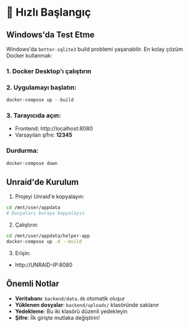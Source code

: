 # 🚀 Hızlı Başlangıç

## Windows'da Test Etme

Windows'da `better-sqlite3` build problemi yaşanabilir. En kolay çözüm Docker kullanmak:

### 1. Docker Desktop'ı çalıştırın

### 2. Uygulamayı başlatın:
```powershell
docker-compose up --build
```

### 3. Tarayıcıda açın:
- Frontend: http://localhost:8080
- Varsayılan şifre: **12345**

### Durdurma:
```powershell
docker-compose down
```

## Unraid'de Kurulum

1. Projeyi Unraid'e kopyalayın:
```bash
cd /mnt/user/appdata
# Dosyaları buraya kopyalayın
```

2. Çalıştırın:
```bash
cd /mnt/user/appdata/helper-app
docker-compose up -d --build
```

3. Erişin:
- http://UNRAID-IP:8080

## Önemli Notlar

- **Veritabanı**: `backend/data.db` otomatik oluşur
- **Yüklenen dosyalar**: `backend/uploads/` klasöründe saklanır
- **Yedekleme**: Bu iki klasörü düzenli yedekleyin
- **Şifre**: İlk girişte mutlaka değiştirin!
